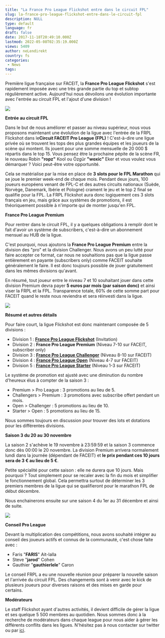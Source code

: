 ```yaml
---
title: "La France Pro League Flickshot entre dans le circuit FPL"
slug: la-france-pro-league-flickshot-entre-dans-le-circuit-fpl
description: NULL
type: default
language: fr
draft: false
date: 2017-11-18T20:49:10.000Z
lastmod: 2022-05-08T02:35:19.000Z
views: 5409
author: neLendirekt
country: fs
categories:
 - News
tags:
---
```

Première ligue française sur FACEIT, la **France Pro League Flickshot** s'est rapidement imposée avec une très grande partie du top et subtop régulièrement active. Aujourd'hui nous dévoilons une évolution importante avec l'entrée au circuit FPL et l'ajout d'une division !

![](https://flickshot-ue.s3.eu-west-2.amazonaws.com/flickshot/article/5a105c31e1e1c/images/O91RZwUQGJfzSNlRqL0i2cQvN5EhzYNQCjqaHtOW.jpeg)

**Entrée au circuit FPL**

Dans le but de nous améliorer et passer au niveau supérieur, nous vous proposons maintenant une évolution de la ligue avec l'entrée de la FRPL Flickshot dans le**Circuit FACEIT Pro League (FPL)** ! C'est-à-dire une ligue privée où se trouvent les tops des plus grandes équipes et les joueurs de la scène qui montent. Ils jouent pour une somme mensuelle de 20 000 $ répartis dans le top 15\. Vous pensez être la prochaine pépite de la scène FR, le nouveau Robin **"ropz"** Kool ou Özgür **"woxic"** Eker et vous voulez vous démarquer ? Voici peut-être votre opportunité.

  
Cela se matérialise par la mise en place de **3 slots pour le FPL Marathon** qui se joue le premier week-end de chaque mois. Pendant deux jours, 100 joueurs européens venant de FPL-C et des autres circuits nationaux (Suède, Norvège, Danemark, Ibérie et Pologne) crament le jeu et le top 2 final se qualifie pour la FPL. La FRPL Flickshot aura donc logiquement ces 3 slots français en jeu, mais grâce aux systèmes de promotions, il est théoriquement possible à n'importe qui de monter jusqu'en FPL.

  
**France Pro League Premium**

Pour rentrer dans le circuit FPL, il y a quelques obligations à remplir dont le fait d'avoir un système de subscribers, c'est-à-dire un abonnement mensuel au HUB de la ligue. 

  
C'est pourquoi, nous ajoutons la **France Pro League Premium** entre la division des "pro" et la division Challenger. Nous avons un peu lutté pour faire accepter ce format, car nous ne souhaitions pas que la ligue passe entièrement en payante (subscribers only) comme FACEIT souhaite généralement le faire. Il est donc toujours possible de jouer gratuitement dans les mêmes divisions qu'avant.

  
En résumé, tout joueur entre le niveau 7 et 10 souhaitant jouer dans cette division Premium devra payer **5 euros par mois (par saison donc)** et ainsi viser la FRPL et la FPL. Transparence totale, 60% de cette somme part pour FACEIT quand le reste nous reviendra et sera réinvesti dans la ligue.

  
![](https://flickshot-ue.s3.eu-west-2.amazonaws.com/flickshot/article/5a105cbc33501/images/SKt5xdeesD4nBYTgmGSOzBJZk2D60aLZTIpwxYpO.png)

  
**Résumé et autres détails**

Pour faire court, la ligue Flickshot est donc maintenant composée de 5 divisions :

* Division 1 : [**France Pro League Flickshot**](https://www.faceit.com/en/hub/45790240-4d16-4669-a83c-9fb253e132cc/France%20Pro%20League) (Invitation)
* Division 2 : **France Pro League Premium** (Niveau 7-10 sur FACEIT, subscriber only)
* Division 3 : [**France Pro League Challenger**](https://www.faceit.com/en/hub/84a5026b-9aa5-47bd-b638-dbd15d2e41d8/France%20Pro%20League%20Challenger) (Niveau 8-10 sur FACEIT)
* Division 4 : [**France Pro League Open**](https://www.faceit.com/en/hub/f0985a8b-9ef4-44d8-b663-7a8273e7e499/France%20Pro%20League%20Open) (Niveau 4-7 sur FACEIT)
* Division 5 : [**France Pro League Starter**](https://www.faceit.com/en/hub/4d2be024-1573-4312-9c56-425003027f08/France%20Pro%20League%20Starter) (Niveau 1-3 sur FACEIT)

Le système de promotion est ajusté avec une diminution du nombre d'heureux élus à compter de la saison 3 :

* Premium > Pro League : 3 promotions au lieu de 5.
* Challengers > Premium : 3 promotions avec subscribe offert pendant un mois.
* Open > Challenger : 5 promotions au lieu de 10.
* Starter > Open : 5 promotions au lieu de 15.

Nous sommes toujours en discussion pour trouver des lots et dotations pour les différentes divisions.

**Saison 3 du 20 au 30 novembre**

La saison 2 s'achève le 19 novembre à 23:59:59 et la saison 3 commence donc dès 00:00 le 20 novembre. La division Premium arrivera normalement lundi dans la journée (dépendant de FACEIT) et **le prix pendant ces 10 jours sera de 3 € au lieu de 5 €**.

  
Petite spécialité pour cette saison : elle ne durera que 10 jours. Mais pourquoi ? Tout simplement pour se recaler avec la fin du mois et simplifier le fonctionnement global. Cela permettra surtout de déterminer les 3 premiers membres de la ligue qui se qualifieront pour le marathon FPL de début décembre.

Nous enchainerons ensuite sur une saison 4 du 1er au 31 décembre et ainsi de suite.

![](https://flickshot-ue.s3.eu-west-2.amazonaws.com/flickshot/article/5a105cbc33501/images/Ofc6mGx0KuciCHppOOxWAo81pP0fVfKZQvHqfpvv.png)

**Conseil Pro League**

  
Devant la multiplication des compétitions, nous avons souhaité intégrer au conseil des joueurs actifs et connus de la communauté, c'est chose faite avec :  
  
* Faris "**FARIS**" Ait-lalla
* Steve "**jarod**" Cohen
* Gauthier "**gauthierlele**" Caron

Le conseil FRPL a eu une nouvelle réunion pour préparer la nouvelle saison et l'arrivée du circuit FPL. Des changements sont à venir avec le kick de plusieurs joueurs pour diverses raisons et des mises en garde pour certains. 

**Modérateurs**  
  
Le staff Flickshot ayant d'autres activités, il devient difficile de gérer la ligue et ses quelque 5 500 membres au quotidien. Nous sommes donc à la recherche de modérateurs dans chaque league pour nous aider à gérer les différents conflits dans les ligues. N'hésitez pas à nous contacter sur twitter ou par [ici](https://flickshot.fr/fr/contact).
